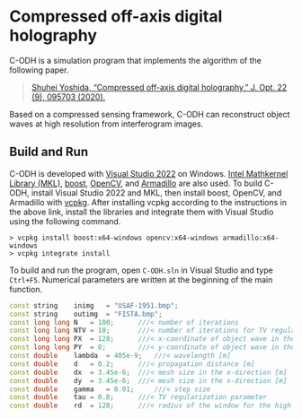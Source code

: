 # Compressed off-axis digital holography

C-ODH is a simulation program that implements the algorithm of the following paper.

> [Shuhei Yoshida, “Compressed off-axis digital holography,” J. Opt. 22 (9), 095703 (2020).](https://doi.org/10.1088/2040-8986/aba940)

Based on a compressed sensing framework, C-ODH can reconstruct object waves at high resolution from interferogram images.

## Build and Run
C-ODH is developed with [Visual Studio 2022](https://visualstudio.microsoft.com/free-developer-offers/) on Windows. [Intel Mathkernel Library (MKL)](https://www.intel.com/content/www/us/en/developer/tools/oneapi/onemkl.html), [boost](https://www.boost.org/), [OpenCV](https://opencv.org/), and [Armadillo](http://arma.sourceforge.net/) are also used. To build C-ODH, install Visual Studio 2022 and MKL, then install boost, OpenCV, and Armadillo with [vcpkg](https://github.com/microsoft/vcpkg). After installing vcpkg according to the instructions in the above link, install the libraries and integrate them with Visual Studio using the following command.

```console
> vcpkg install boost:x64-windows opencv:x64-windows armadillo:x64-windows
> vcpkg integrate install
```

To build and run the program, open `C-ODH.sln` in Visual Studio and type `Ctrl+F5`. Numerical parameters are written at the beginning of the main function.

```cpp:main.cpp
const string	inimg	= "USAF-1951.bmp";
const string	outimg	= "FISTA.bmp";
const long long	N	= 100;		///< number of iterations
const long long	NTV	= 10;		///< number of iterations for TV regularization (FGP)
const long long PX	= 128;		///< x-coordinate of object wave in the frequency domain
const long long PY	= 0;		///< y-coordinate of object wave in the frequency domain
const double	lambda	= 405e-9;	///< wavelength [m]
const double	d	= 0.2;		///< propagation distance [m]
const double	dx	= 3.45e-6;	///< mesh size in the x-direction [m]
const double	dy	= 3.45e-6;	///< mesh size in the x-direction [m]
const double	gamma	= 0.01;		///< step size
const double	tau	= 0.8;		///< TV regularization parameter
const double	rd	= 128;		///< radius of the window for the high pass filter
```
